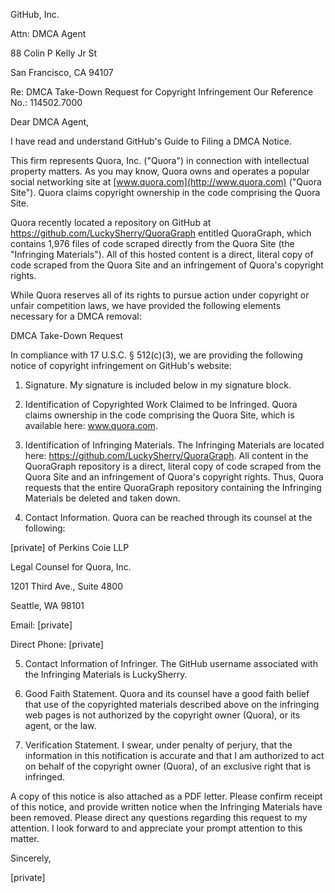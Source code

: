 GitHub, Inc.

Attn: DMCA Agent

88 Colin P Kelly Jr St

San Francisco, CA 94107

Re: DMCA Take-Down Request for Copyright Infringement
Our Reference No.: 114502.7000

Dear DMCA Agent,

I have read and understand GitHub's Guide to Filing a DMCA Notice.

This firm represents Quora, Inc. ("Quora") in connection with intellectual property matters. As you may know, Quora owns and operates a popular social networking site at [www.quora.com](http://www.quora.com) ("Quora Site"). Quora claims copyright ownership in the code comprising the Quora Site.

Quora recently located a repository on GitHub at https://github.com/LuckySherry/QuoraGraph entitled QuoraGraph, which contains 1,976 files of code scraped directly from the Quora Site (the "Infringing Materials"). All of this hosted content is a direct, literal copy of code scraped from the Quora Site and an infringement of Quora's copyright rights.

While Quora reserves all of its rights to pursue action under copyright or unfair competition laws, we have provided the following elements necessary for a DMCA removal:

DMCA Take-Down Request

In compliance with 17 U.S.C. § 512(c)(3), we are providing the following notice of copyright infringement on GitHub's website:

1. Signature. My signature is included below in my signature block.

2. Identification of Copyrighted Work Claimed to be Infringed. Quora claims ownership in the code comprising the Quora Site, which is available here: www.quora.com.

3. Identification of Infringing Materials. The Infringing Materials are located here: https://github.com/LuckySherry/QuoraGraph. All content in the QuoraGraph repository is a direct, literal copy of code scraped from the Quora Site and an infringement of Quora's copyright rights. Thus, Quora requests that the entire QuoraGraph repository containing the Infringing Materials be deleted and taken down.

4. Contact Information. Quora can be reached through its counsel at the following:

[private] of Perkins Coie LLP

Legal Counsel for Quora, Inc.

1201 Third Ave., Suite 4800

Seattle, WA 98101

Email: [private]

Direct Phone: [private]

5. Contact Information of Infringer. The GitHub username associated with the Infringing Materials is LuckySherry.

6. Good Faith Statement. Quora and its counsel have a good faith belief that use of the copyrighted materials described above on the infringing web pages is not authorized by the copyright owner (Quora), or its agent, or the law.

7. Verification Statement. I swear, under penalty of perjury, that the information in this notification is accurate and that I am authorized to act on behalf of the copyright owner (Quora), of an exclusive right that is infringed.

A copy of this notice is also attached as a PDF letter. Please confirm receipt of this notice, and provide written notice when the Infringing Materials have been removed. Please direct any questions regarding this request to my attention. I look forward to and appreciate your prompt attention to this matter.

Sincerely,

[private]
